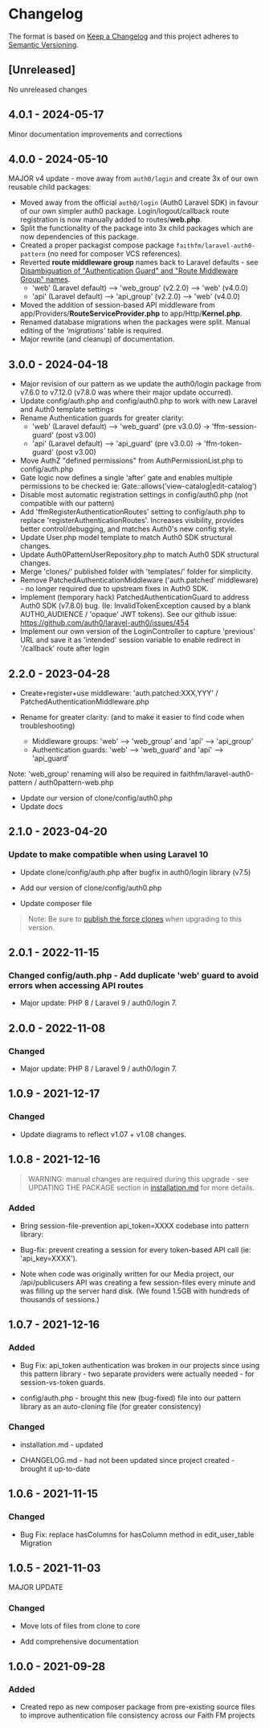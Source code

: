 # Changelog

The format is based on [Keep a Changelog](http://keepachangelog.com/en/1.0.0/)
and this project adheres to [Semantic Versioning](http://semver.org/spec/v2.0.0.html).

## [Unreleased]

No unreleased changes

## 4.0.1 - 2024-05-17

Minor documentation improvements and corrections


## 4.0.0 - 2024-05-10

MAJOR v4 update - move away from `auth0/login` and create 3x of our own reusable child packages:

* Moved away from the official `auth0/login` (Auth0 Laravel SDK) in favour of our own simpler auth0 package.  Login/logout/callback route registration is now manually added to routes/**web.php**.
* Split the functionality of the package into 3x child packages which are now dependencies of this package.
* Created a proper packagist compose package `faithfm/laravel-auth0-pattern` (no need for composer VCS references).
* Reverted **route middleware group** names back to Laravel defaults - see [Disambiguation of "Authentication Guard" and "Route Middleware Group" names](disambiguation-auth-guard-vs-middleware-group-names.md).
  * 'web' (Laravel default) --> 'web_group' (v2.2.0) --> 'web' (v4.0.0)
  * 'api' (Laravel default) --> 'api_group' (v2.2.0) --> 'web' (v4.0.0)
* Moved the addition of session-based API middleware from app/Providers/**RouteServiceProvider.php** to app/Http/**Kernel.php**.
* Renamed database migrations when the packages were split.  Manual editing of the *'migrations'* table is required.
* Major rewrite (and cleanup) of documentation.


## 3.0.0 - 2024-04-18

* Major revision of our pattern as we update the auth0/login package from v7.6.0 to v7.12.0  (v7.8.0 was where their major update occurred).
* Update config/auth.php and config/auth0.php to work with new Laravel and Auth0 template settings
* Rename Authentication guards for greater clarity:
  * 'web' (Laravel default) --> 'web_guard' (pre v3.0.0) -> 'ffm-session-guard' (post v3.00)
  * 'api' (Laravel default) --> 'api_guard' (pre v3.0.0) -> 'ffm-token-guard' (post v3.00)
* Move AuthZ "defined permissions" from AuthPermissionList.php to config/auth.php
* Gate logic now defines a single 'after' gate and enables multiple permissions to be checked ie: Gate::allows('view-catalog|edit-catalog')
* Disable most automatic registration settings in config/auth0.php (not compatible with our pattern)
* Add 'ffmRegisterAuthenticationRoutes' setting to config/auth.php to replace 'registerAuthenticationRoutes'.  Increases visibility, provides better control/debugging, and matches Auth0's new config style.
* Update User.php model template to match Auth0 SDK structural changes.
* Update Auth0PatternUserRepository.php to match Auth0 SDK structural changes.
* Merge 'clones/' published folder with 'templates/' folder for simplicity.
* Remove PatchedAuthenticationMiddleware ('auth.patched' middleware) - no longer required due to upstream fixes in Auth0 SDK.
* Implement (temporary hack) PatchedAuthenticationGuard to address Auth0 SDK (v7.8.0) bug. (Ie: InvalidTokenException caused by a blank AUTH0_AUDIENCE / 'opaque' JWT tokens).  See our github issue: https://github.com/auth0/laravel-auth0/issues/454
* Implement our own version of the LoginController to capture 'previous' URL and save it as 'intended' session variable to enable redirect in '/callback' route after login

## 2.2.0 - 2023-04-28

* Create+register+use middleware: 'auth.patched:XXX,YYY' / PatchedAuthenticationMiddleware.php

* Rename for greater clarity:  (and to make it easier to find code when troubleshooting)
  * Middleware groups: 'web' --> 'web_group' and 'api' --> 'api_group'
  * Authentication guards: 'web' --> 'web_guard' and 'api' --> 'api_guard'

Note: 'web_group' renaming will also be required in faithfm/laravel-auth0-pattern / auth0pattern-web.php

* Update our version of clone/config/auth0.php
* Update docs
## 2.1.0 - 2023-04-20

### Update to make compatible when using Laravel 10

* Update clone/config/auth.php after bugfix in auth0/login library (v7.5)

* Add our version of clone/config/auth0.php

* Update composer file

> Note: Be sure to [publish the force clones](docs/installation.md#updating-the-package) when upgrading to this version.

## 2.0.1 - 2022-11-15

### Changed config/auth.php - Add duplicate 'web' guard to avoid errors when accessing API routes

* Major update: PHP 8 / Laravel 9 / auth0/login 7.

## 2.0.0 - 2022-11-08

### Changed

* Major update: PHP 8 / Laravel 9 / auth0/login 7.

## 1.0.9 - 2021-12-17

### Changed

* Update diagrams to reflect v1.07 + v1.08 changes.

## 1.0.8 - 2021-12-16

> WARNING: manual changes are required during this upgrade - see UPDATING THE PACKAGE section in [installation.md](installation.md) for more details.

### Added

* Bring session-file-prevention api_token=XXXX codebase into pattern library:

* Bug-fix: prevent creating a session for every token-based API call (ie: 'api_key=XXXX').

* Note when code was originally written for our Media project, our /api/publicusers API was creating a few session-files every minute and was filling up the server hard disk.  (We found 1.5GB with hundreds of thousands of sessions.)

## 1.0.7 - 2021-12-16

### Added

* Bug Fix: api_token authentication was broken in our projects since using this pattern library - two separate providers were actually needed - for session-vs-token guards.

* config/auth.php - brought this new (bug-fixed) file into our pattern library as an auto-cloning file (for greater consistency)

### Changed

* installation.md - updated

* CHANGELOG.md - had not been updated since project created - brought it up-to-date

## 1.0.6 - 2021-11-15

### Changed

* Bug Fix: replace hasColumns for hasColumn method in edit_user_table Migration

## 1.0.5 - 2021-11-03

MAJOR UPDATE

### Changed

* Move lots of files from clone to core

* Add comprehensive documentation

## 1.0.0 - 2021-09-28

### Added

* Created repo as new composer package from pre-existing source files to improve authentication file consistency across our Faith FM projects
